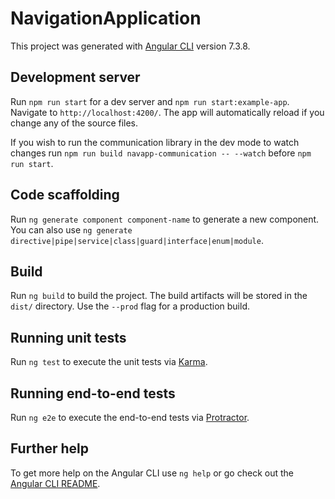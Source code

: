 # NavigationApplication

This project was generated with [Angular CLI](https://github.com/angular/angular-cli) version 7.3.8.

## Development server

Run `npm run start` for a dev server and `npm run start:example-app`. Navigate to `http://localhost:4200/`. The app will automatically reload if you change any of the source files.

If you wish to run the communication library in the dev mode to watch changes run `npm run build navapp-communication -- --watch` before `npm run start`.

## Code scaffolding

Run `ng generate component component-name` to generate a new component. You can also use `ng generate directive|pipe|service|class|guard|interface|enum|module`.

## Build

Run `ng build` to build the project. The build artifacts will be stored in the `dist/` directory. Use the `--prod` flag for a production build.

## Running unit tests

Run `ng test` to execute the unit tests via [Karma](https://karma-runner.github.io).

## Running end-to-end tests

Run `ng e2e` to execute the end-to-end tests via [Protractor](http://www.protractortest.org/).

## Further help

To get more help on the Angular CLI use `ng help` or go check out the [Angular CLI README](https://github.com/angular/angular-cli/blob/master/README.md).
